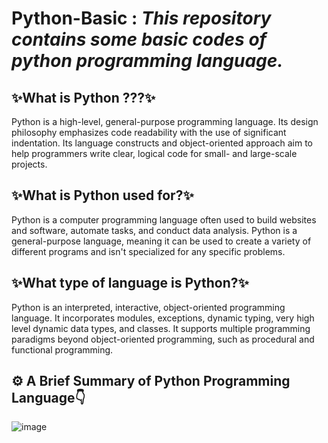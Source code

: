 # Python-Basic : *This repository contains some basic codes of python programming language.*
## ✨What is Python ???✨
Python is a high-level, general-purpose programming language. Its design philosophy emphasizes code readability with the use of significant indentation. Its language constructs and object-oriented approach aim to help programmers write clear, logical code for small- and large-scale projects.
## ✨What is Python used for?✨
Python is a computer programming language often used to build websites and software, automate tasks, and conduct data analysis. Python is a general-purpose language, meaning it can be used to create a variety of different programs and isn't specialized for any specific problems.
## ✨What type of language is Python?✨
Python is an interpreted, interactive, object-oriented programming language. It incorporates modules, exceptions, dynamic typing, very high level dynamic data types, and classes. It supports multiple programming paradigms beyond object-oriented programming, such as procedural and functional programming.
## ⚙ A Brief Summary of Python Programming Language👇
![image](https://user-images.githubusercontent.com/90320839/163684055-21541db1-6320-4f0a-9e15-a5e69fa20fcd.png)

